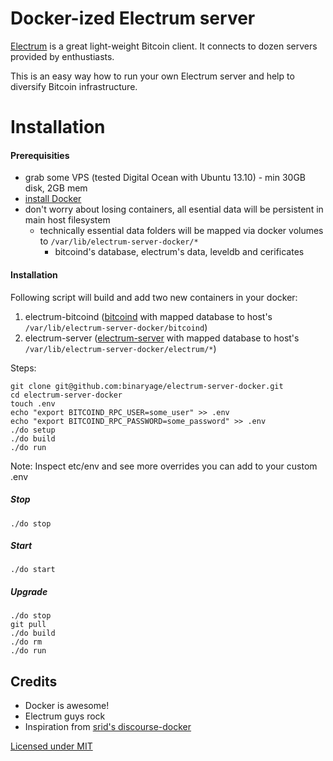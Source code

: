 # Docker-ized Electrum server

[Electrum](http://electrum.org) is a great light-weight Bitcoin client. It connects to dozen servers provided by enthustiasts.

This is an easy way how to run your own Electrum server and help to diversify Bitcoin infrastructure.

# Installation

#### Prerequisities

* grab some VPS (tested Digital Ocean with Ubuntu 13.10) - min 30GB disk, 2GB mem
* [install Docker](https://www.docker.io/gettingstarted/#h_installation)
* don't worry about losing containers, all esential data will be persistent in main host filesystem
  * technically essential data folders will be mapped via docker volumes to `/var/lib/electrum-server-docker/*`
    * bitcoind's database, electrum's data, leveldb and cerificates

#### Installation

Following script will build and add two new containers in your docker:

1. electrum-bitcoind ([bitcoind](https://github.com/bitcoin/bitcoin) with mapped database to host's `/var/lib/electrum-server-docker/bitcoind`)
2. electrum-server ([electrum-server](https://github.com/spesmilo/electrum-server) with mapped database to host's `/var/lib/electrum-server-docker/electrum/*`)

Steps:

    git clone git@github.com:binaryage/electrum-server-docker.git
    cd electrum-server-docker
    touch .env
    echo "export BITCOIND_RPC_USER=some_user" >> .env
    echo "export BITCOIND_RPC_PASSWORD=some_password" >> .env
    ./do setup
    ./do build
    ./do run

Note: Inspect etc/env and see more overrides you can add to your custom .env

##### Stop

    ./do stop

##### Start

    ./do start

##### Upgrade

    ./do stop
    git pull
    ./do build
    ./do rm
    ./do run

## Credits

* Docker is awesome!
* Electrum guys rock
* Inspiration from [srid's discourse-docker](https://github.com/srid/discourse-docker)

[Licensed under MIT](LICENSE)